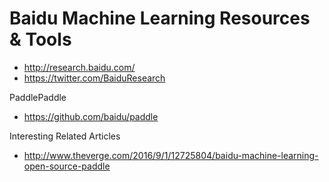 Baidu Machine Learning Resources & Tools
====

* http://research.baidu.com/ 
* https://twitter.com/BaiduResearch


PaddlePaddle
* https://github.com/baidu/paddle



Interesting Related Articles
* http://www.theverge.com/2016/9/1/12725804/baidu-machine-learning-open-source-paddle


